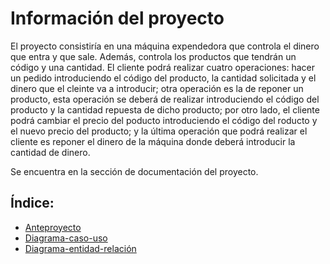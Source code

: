 # Información del proyecto

El proyecto consistiría en una máquina expendedora que controla el dinero que entra y que sale. Además, controla los productos que tendrán un código y una cantidad. El cliente podrá realizar cuatro operaciones: hacer un pedido introduciendo el código del producto, la cantidad solicitada y el dinero que el cleinte va a introducir; otra operación es la de reponer un producto, esta operación se deberá de realizar introduciendo el código del producto y la cantidad repuesta de dicho producto; por otro lado, el cliente podrá cambiar el precio del poducto introduciendo el código del roducto y el nuevo precio del producto; y la última operación que podrá realizar el cliente es reponer el dinero de la máquina donde deberá introducir la cantidad de dinero. 

Se encuentra en la sección de documentación del proyecto.

## Índice:
- [Anteproyecto](Anteproyecto.md)
- [Diagrama-caso-uso](vending-diagrama-caso-uso.drawio.png)
- [Diagrama-entidad-relación](vending-diagrama-entidad-relación.drawio.png)